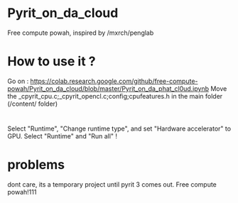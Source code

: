 # Pyrit_on_da_cloud
Free compute powah, inspired by /mxrch/penglab
# How to use it ?
Go on : https://colab.research.google.com/github/free-compute-powah/Pyrit_on_da_cloud/blob/master/Pyrit_on_da_phat_cl0ud.ipynb
Move the _cpyrit_cpu.c;_cpyrit_opencl.c;config;cpufeatures.h in the main folder (/content/ folder) 
# 
Select "Runtime", "Change runtime type", and set "Hardware accelerator" to GPU.
Select "Runtime" and "Run all" !
# problems
dont care, its a temporary project until pyrit 3 comes out. Free compute powah!111
